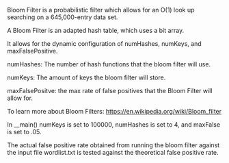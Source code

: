 Bloom Filter is a probabilistic filter which allows for an O(1) look up searching on a 645,000-entry data set. 

A Bloom Filter is an adapted hash table, which uses a bit array. 

It allows for the dynamic configuration of numHashes, numKeys, and maxFalsePositive. 

numHashes: The number of hash functions that the bloom filter will use. 

numKeys: The amount of keys the bloom filter will store. 

maxFalsePositve: the max rate of false positives that the Bloom Filter will allow for. 

To learn more about Bloom Filters: https://en.wikipedia.org/wiki/Bloom_filter 

In __main() numKeys is set to 100000, numHashes is set to 4, and maxFalse is set to .05. 

The actual false positive rate obtained from running the bloom filter against the input file wordlist.txt
is tested against the theoretical false positive rate. 


